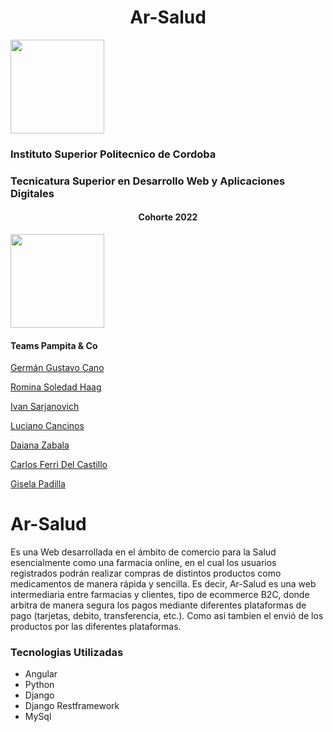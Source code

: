 <h1 align= "center">Ar-Salud</h1>
<p aling="center"> 
    <a href="https://www.ispc.edu.ar/"><img src="https://www.ispc.edu.ar/wp-content/uploads/2020/09/Isologotipo_ISPC_blanco-transparente-300x200.png" alt="" style="width: 150px"></a>
</p>
<h3 aling= "center">Instituto Superior Politecnico de Cordoba</h3>
<h3 aling= "center">Tecnicatura Superior en Desarrollo Web y Aplicaciones Digitales</h3>
<h4 align="center">Cohorte 2022</h4>


<p aling= "center">
    <a href="https://github.com/GERGUSCANO/ISPC-2023"><img src="https://drive.google.com/file/d/1NEIb_gezXd_wXehBDvPQ_a7Gyq0CMIDX/view?usp=drive_link" alt="" style="width: 150px;"></a>
    <h4 aling-item= "center">Teams Pampita & Co</h4>
</p>


[Germán Gustavo Cano](https://github.com/GERGUSCANO)

[Romina Soledad Haag](https://github.com/RominaSolHaag)

[Ivan Sarjanovich](https://github.com/Sarja97)

[Luciano Cancinos](https://github.com/devluchoc)

[Daiana Zabala](https://github.com/DZabala7)

[Carlos Ferri Del Castillo](https://github.com/Carlos-Ferri-Del-Castillo)

[Gisela Padilla](https://github.com/Gisel82)

# Ar-Salud

Es una Web desarrollada en el ámbito de comercio para la Salud esencialmente como una farmacia online, en el cual los usuarios registrados podrán realizar compras de distintos productos como medicamentos de manera rápida y sencilla. Es decir, Ar-Salud es una web intermediaria entre farmacias y clientes, tipo de ecommerce B2C, donde arbitra de manera segura los pagos mediante diferentes plataformas de pago (tarjetas, debito, transferencia, etc.). Como asi tambien el envió de los productos por
las diferentes plataformas.

### Tecnologias Utilizadas

* Angular
* Python
* Django
* Django Restframework
* MySql
